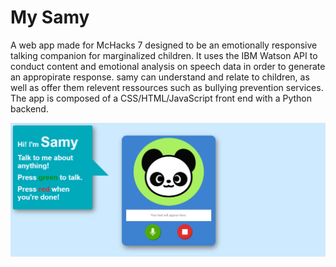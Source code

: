 # My Samy
A web app made for McHacks 7 designed to be an emotionally responsive talking companion for marginalized children. It uses the IBM Watson API to conduct content and emotional analysis on speech data in order to generate an appropirate response. samy can understand and relate to children, as well as offer them relevent ressources such as bullying prevention services. The app is composed of a CSS/HTML/JavaScript front end with a Python backend.

![screenshot](https://github.com/therealaleks/MySamy/blob/master/Samy.PNG)
